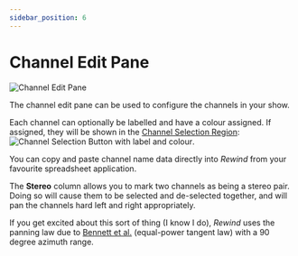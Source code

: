 ```yaml
---
sidebar_position: 6
---
```


# Channel Edit Pane
![Channel Edit Pane](/img/rewind/edit-pane.png)

The channel edit pane can be used to configure the channels in your show.

Each channel can optionally be labelled and have a colour assigned. If assigned,
they will be shown in the [Channel Selection Region](channel-selection-region):
![Channel Selection Button with label and colour](/img/rewind/ui-channel-button.png).

You can copy and paste channel name data directly into *Rewind* from your favourite
spreadsheet application.

The **Stereo** column allows you to mark two channels as being a stereo pair. Doing so will cause
them to be selected and de-selected together, and will pan the channels hard left and right
appropriately.

If you get excited about this sort of thing (I know I do), *Rewind* uses the panning law due to
[Bennett et al.](https://www.aes.org/e-lib/browse.cfm?elib=4449) (equal-power tangent law) with a 90
degree azimuth range.

